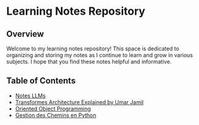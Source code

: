 # Learning Notes Repository

## Overview
Welcome to my learning notes repository! This space is dedicated to organizing and storing my notes as I continue to learn and grow in various subjects. I hope that you find these notes helpful and informative.

## Table of Contents
- [Notes LLMs](Notes%20LLMS.pdf)
- [Transformes Architecture Explained by Umar Jamil](transformers_Umar%20Jamil.pdf)
- [Oriented Object Programming](POO.md)
- [Gestion des Chemins en Python](GestionDesChemins.md)
